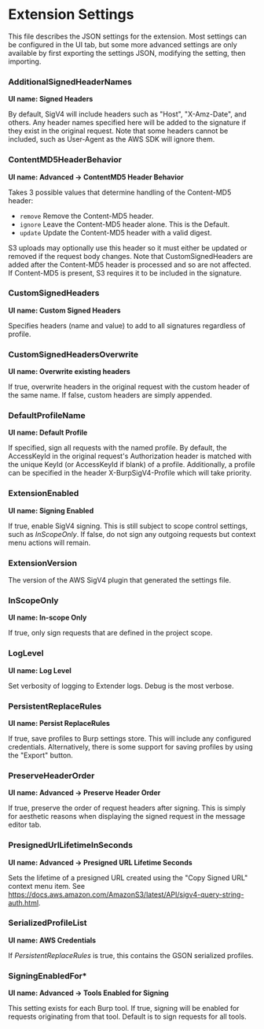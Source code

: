 # Extension Settings

This file describes the JSON settings for the extension. Most settings can be
configured in the UI tab, but some more advanced settings are only available by
first exporting the settings JSON, modifying the setting, then importing.

### AdditionalSignedHeaderNames

**UI name: Signed Headers**

By default, SigV4 will include headers such as "Host", "X-Amz-Date", and others.
Any header names specified here will be added to the signature if they exist in the
original request. Note that some headers cannot be included, such as User-Agent as
the AWS SDK will ignore them. 

### ContentMD5HeaderBehavior

**UI name: Advanced -> ContentMD5 Header Behavior**

Takes 3 possible values that determine handling of the Content-MD5 header:

* `remove` Remove the Content-MD5 header.
* `ignore` Leave the Content-MD5 header alone. This is the Default.
* `update` Update the Content-MD5 header with a valid digest.

S3 uploads may optionally use this header so it must either be updated or removed
if the request body changes. Note that CustomSignedHeaders are added after the
Content-MD5 header is processed and so are not affected. If Content-MD5 is present,
S3 requires it to be included in the signature.

### CustomSignedHeaders

**UI name: Custom Signed Headers**

Specifies headers (name and value) to add to all signatures regardless of profile.

### CustomSignedHeadersOverwrite

**UI name: Overwrite existing headers**

If true, overwrite headers in the original request with the custom header of the
same name. If false, custom headers are simply appended.

### DefaultProfileName

**UI name: Default Profile**

If specified, sign all requests with the named profile. By default, the AccessKeyId
in the original request's Authorization header is matched with the unique KeyId
(or AccessKeyId if blank) of a profile. Additionally, a profile can be specified in
the header X-BurpSigV4-Profile which will take priority.

### ExtensionEnabled

**UI name: Signing Enabled**

If true, enable SigV4 signing. This is still subject to scope control settings,
such as *InScopeOnly*. If false, do not sign any outgoing requests but context
menu actions will remain.

### ExtensionVersion

The version of the AWS SigV4 plugin that generated the settings file.

### InScopeOnly

**UI name: In-scope Only**

If true, only sign requests that are defined in the project scope.

### LogLevel

**UI name: Log Level**

Set verbosity of logging to Extender logs. Debug is the most verbose.

### PersistentReplaceRules

**UI name: Persist ReplaceRules**

If true, save profiles to Burp settings store. This will include any configured
credentials. Alternatively, there is some support for saving profiles by using
the "Export" button.

### PreserveHeaderOrder

**UI name: Advanced -> Preserve Header Order**

If true, preserve the order of request headers after signing. This is simply for
aesthetic reasons when displaying the signed request in the message editor tab.

### PresignedUrlLifetimeInSeconds

**UI name: Advanced -> Presigned URL Lifetime Seconds**

Sets the lifetime of a presigned URL created using the "Copy Signed URL" context
menu item. See https://docs.aws.amazon.com/AmazonS3/latest/API/sigv4-query-string-auth.html.

### SerializedProfileList

**UI name: AWS Credentials**

If *PersistentReplaceRules* is true, this contains the GSON serialized profiles.

### SigningEnabledFor*

**UI name: Advanced -> Tools Enabled for Signing**

This setting exists for each Burp tool. If true, signing will be enabled for
requests originating from that tool. Default is to sign requests for all tools.